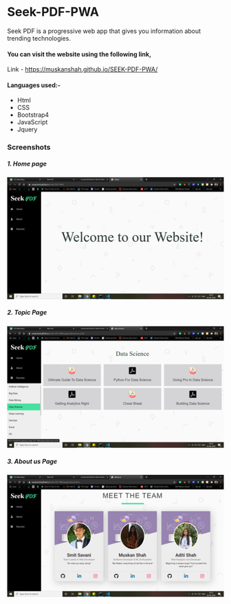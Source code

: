 # Seek-PDF-PWA
Seek PDF is a progressive web app that gives you information about trending technologies.
#### You can visit the website using the following link,
Link - https://muskanshah.github.io/SEEK-PDF-PWA/

#### Languages used:-
* Html  
* CSS   
* Bootstrap4
* JavaScript
* Jquery
 
### Screenshots
##### 1. Home page
![home](home.png)
##### 2. Topic Page
![pages](pages.png)
##### 3. About us Page
![about](about.png)
